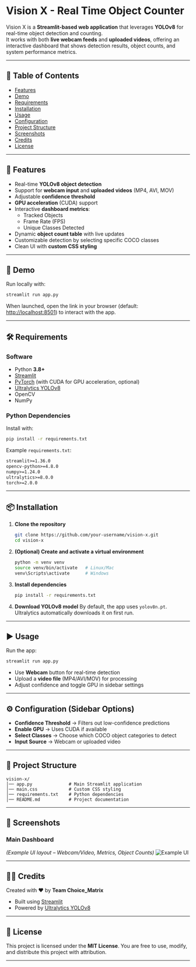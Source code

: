 # Vision X - Real Time Object Counter  

Vision X is a **Streamlit-based web application** that leverages **YOLOv8** for real-time object detection and counting.  
It works with both **live webcam feeds** and **uploaded videos**, offering an interactive dashboard that shows detection results, object counts, and system performance metrics.

---

## 📌 Table of Contents
- [Features](#-features)  
- [Demo](#-demo)  
- [Requirements](#-requirements)  
- [Installation](#-installation)  
- [Usage](#-usage)  
- [Configuration](#-configuration)  
- [Project Structure](#-project-structure)  
- [Screenshots](#-screenshots)  
- [Credits](#-credits)  
- [License](#-license)  

---

## 🚀 Features
- Real-time **YOLOv8 object detection**  
- Support for **webcam input** and **uploaded videos** (MP4, AVI, MOV)  
- Adjustable **confidence threshold**  
- **GPU acceleration** (CUDA) support  
- Interactive **dashboard metrics**:  
  - Tracked Objects  
  - Frame Rate (FPS)  
  - Unique Classes Detected  
- Dynamic **object count table** with live updates  
- Customizable detection by selecting specific COCO classes  
- Clean UI with **custom CSS styling**  

---

## 🎥 Demo
Run locally with:
```bash
streamlit run app.py
```

When launched, open the link in your browser (default: [http://localhost:8501](http://localhost:8501)) to interact with the app.

---

## 🛠 Requirements

### Software

* Python **3.8+**
* [Streamlit](https://streamlit.io/)
* [PyTorch](https://pytorch.org/) (with CUDA for GPU acceleration, optional)
* [Ultralytics YOLOv8](https://github.com/ultralytics/ultralytics)
* OpenCV
* NumPy

### Python Dependencies

Install with:

```bash
pip install -r requirements.txt
```

Example `requirements.txt`:

```txt
streamlit>=1.36.0
opencv-python>=4.8.0
numpy>=1.24.0
ultralytics>=8.0.0
torch>=2.0.0
```

---

## 📦 Installation

1. **Clone the repository**

   ```bash
   git clone https://github.com/your-username/vision-x.git
   cd vision-x
   ```

2. **(Optional) Create and activate a virtual environment**

   ```bash
   python -m venv venv
   source venv/bin/activate   # Linux/Mac
   venv\Scripts\activate      # Windows
   ```

3. **Install dependencies**

   ```bash
   pip install -r requirements.txt
   ```

4. **Download YOLOv8 model**
   By default, the app uses `yolov8n.pt`. Ultralytics automatically downloads it on first run.

---

## ▶️ Usage

Run the app:

```bash
streamlit run app.py
```

* Use **Webcam** button for real-time detection
* Upload a **video file** (MP4/AVI/MOV) for processing
* Adjust confidence and toggle GPU in sidebar settings

---

## ⚙️ Configuration (Sidebar Options)

* **Confidence Threshold** → Filters out low-confidence predictions
* **Enable GPU** → Uses CUDA if available
* **Select Classes** → Choose which COCO object categories to detect
* **Input Source** → Webcam or uploaded video

---

## 📂 Project Structure

```
vision-x/
│── app.py              # Main Streamlit application
│── main.css            # Custom CSS styling
│── requirements.txt    # Python dependencies
│── README.md           # Project documentation
```

---

## 📸 Screenshots

### Main Dashboard

*(Example UI layout – Webcam/Video, Metrics, Object Counts)*
![Example UI](https://via.placeholder.com/800x400.png?text=Vision+X+Dashboard+Preview)

---

## 👨‍💻 Credits

Created with ❤️ by **Team Choice_Matrix**

* Built using [Streamlit](https://streamlit.io/)
* Powered by [Ultralytics YOLOv8](https://github.com/ultralytics/ultralytics)

---

## 📜 License

This project is licensed under the **MIT License**.
You are free to use, modify, and distribute this project with attribution.

---
